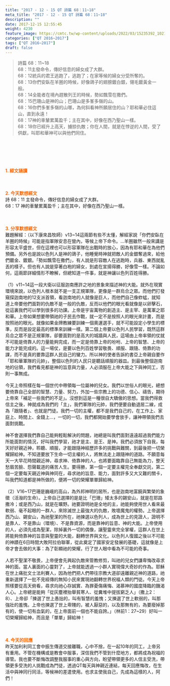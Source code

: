 ```yaml
---
title: "2017 - 12 - 15 QT 詩篇 68：11~18"
meta_title: "2017 - 12 - 15 QT 詩篇 68：11~18"
description: ""
date: 2017-12-15 12:55:45
weight: 4230
feature_image: https://cmtc.tw/wp-content/uploads/2022/03/15235392_10211799862337740_180693556567566654_o-1.webp
categories: ["QT 2016~2017"]
tags: ["QT 2016~2017"]
draft: false
---
```


<blockquote>詩篇 68：11~18<br />
68：11主發命令，傳好信息的婦女成了大群。<br />
68：12統兵的君王逃跑了，逃跑了；在家等候的婦女分受所奪的。<br />
68：13你們安臥在羊圈的時候，好像鴿子的翅膀鍍白銀，翎毛鍍黃金一般。<br />
68：14全能者在境內趕散列王的時候，勢如飄雪在撒們。<br />
68：15巴珊山是神的山；巴珊山是多峯多嶺的山。<br />
68：16你們多峯多嶺的山哪，為何斜看神所願居住的山？耶和華必住這山，直到永遠！<br />
68：17神的車輦累萬盈千；主在其中，好像在西乃聖山一樣。<br />
68：18你已經升上高天，擄掠仇敵；你在人間，就是在悖逆的人間，受了供獻，叫耶和華神可以與他們同住。</blockquote><br />
&nbsp;<br />
<br />
&nbsp;<br />
<br />
<span style="color: #ff6600;"><strong>1. </strong><strong>經文誦讀</strong></span><br />
<br />
<span style="color: #ff6600;"><strong> </strong></span><br />
<br />
<span style="color: #ff6600;"><strong>2. 今天默想</strong><strong>經文<br />
</strong></span>詩 68：11 主發命令，傳好信息的婦女成了大群。<br />
68：17 神的車輦累萬盈千；主在其中，好像在西乃聖山一樣。<br />
<br />
&nbsp;<br />
<br />
<span style="color: #ff6600;"><strong>3. 分享默想經文<br />
</strong></span>難題解經：（以下康來昌牧師）v13~14這兩節有些不太懂，解經家說「你們安臥在羊圈的時候」可能是指軍隊安息在營內，等候上帝下命令。…羊圈雖然一般來講是形容太平盛世，但在這裡也可以形容軍隊在出戰時的放心，因為有耶和華在為他們預備。另外也是說以色列人是神的鴿子，他睡覺時神就把敵人的金銀奪過來，給他們鍍金、鍍銀。「勢如飄雪在撒們」，有人說是形容敵人在逃跑時，兵器、東西就亂丟的樣子。但也有人說是穿著白袍的婦女，到處在宣揚得勝，好像雪一樣。不論如何，這兩節詳細情形不瞭解，但總知道一件事，就是神讓以色列百姓得勝。<br />
<br />
（1）v11~14這一段大衛以征服迦南應許之地的景象來描述神的大能。就外在現實環境來說，以色列人根本就不是一支正規軍隊，更像是一群烏合之眾。而他們打發窺探迦南地的12支派首領，看迦南地的人就像是巨人，而他們自己像蚱蜢，就知道上帝要他們面對的仇敵不是一般的仇敵，反而以他們的眼光看就像是以卵擊石，從這裏我們可以學到很多的功課。上帝是宇宙萬物的創造主、是主宰、是萬軍之耶和華。上帝如果想要帶領祂的子民去作戰，就一定不是按照人的眼光來計畫，而是按照祂的眼光。就像如果金牌教練要訓練一個奧運選手，就不可能設定小學生的標準，反而是設定最高的標準來訓練一樣。第二個上帝要以色列人民學習，既然這群烏合之眾不是正規軍隊，卻要面對的是高大的城牆與人民，這場由上帝率領的仗就不可能是倚靠人的力量能夠完成，而一定是倚靠上帝的吩咐、上帝的智慧、上帝的能力才能完成的。這一場仗，是要以色列百姓學習敬畏、順服、跟隨、倚靠的功課，而不是真的要靠這群人民自己的蠻力。所以神的使者告訴約書亞上帝親自要作「耶和華軍隊的元帥」，整個以色列的人民只是聽話順服的器皿。到最後整個迦南地的佔領，我們看見都是神的旨意與力量，人必須服在上帝大能之下與神同工，否則一事無成。<br />
<br />
今天上帝照樣在每一個世代中帶領每一位屬神的兒女。我們以世俗人的眼光，總想要倚靠自己全部的智慧、力量、努力，外加一些宗教上的功德、信心、禱告，期待上帝來「補足一些我們的不足」。沒想到這是一種很自大驕傲的思想。當我們得救信主之後，神就成為我們的「主」，我們軍隊的元帥，我們便要自動退居二線，成為「跟隨者」、也就是門徒。我們一切的主權，都不是我們自己的，在工作上、家庭上、時間上、金錢上…，一切的一切，我們都開始要學會放手，讓神帶領我們去面對挑戰。<br />
<br />
神不會選擇我們靠自己能夠輕鬆解決的問題，祂總是叫我們面對遠遠超過我們能力所能面對的情況，好叫我們學習，祂才是主、是王、是神。我們必須放下自我，每天好好親近神，聆聽、順服，才能跟隨神經歷許多的挑戰與難關，到最後把一切榮耀歸給神。不知道要放下生命一切主權的人，將無法走上跟隨神的道路。不願意每天一大早花時間親近神，尋求神、倚靠神的人，也將要面臨靠自己無能為力，整天愁眉苦臉、怨聲載道的痛苦人生。要得勝，第一個一定要主權完全奉獻交託，第二個一定要每天親近神與神同在，尋求祂的旨意、能力，面對許多又大又難的關卡，叫我們知道都是神所做的，便將一切的榮耀單單歸給神。<br />
<br />
（2）V16~17巴珊是巍峨的高山，為外邦神明的居所，也是迦南地富饒與繁榮的象徵（活潑的生命）。上帝自己選擇的是是比「巴珊」矮太多的錫安山，就是在耶路撒冷；或是西乃山，就是在曠野。祂要證明祂是全地的主，祂能夠使用世人看來最軟弱、毫不起眼的一群人，來除滅世上最強大的仇敵，敗壞魔鬼的權勢。上帝選擇西乃山、錫安山，為祂聖潔的所在，祂揀選以色列人，成為世上的見證人，證明不是靠人、不是靠山（環境）、不是靠資源，而是靠神的旨意、神的大能。上帝使用的人，必須先成為聖潔，除掉裏外一切的偶像，讓聖靈來完全掌權，這群人在世上將能夠倚靠神的旨意與聖靈的大能，翻轉世界與文化。以色列人復國之後以不可能的神蹟在6日時間大敗阿拉伯聯軍，從此奠定了國家安定發展的基礎，這就像是上帝才會去做的大事：為了彰顯祂的榮耀，行了世人眼中看為不可能的奇事。<br />
<br />
人若不聖潔不敬畏，上帝便會先興起仇敵來管教修剪，叫祂的兒女們謙卑悔改尋求神的面。當人裏面的心靈對了，上帝就能透過一小群人實現偉大奇妙的作為。耶穌在世上痛批文士法利賽人，因為他們把人們帶往宗教大道卻遠離親近神的道路，祂重新選擇了一批不見經傳的無知小民來實現祂翻轉世界祝福人類的門徒。今天上帝照樣要從高天俯看，尋求向祂心存誠實、為罪憂傷痛悔、渴慕神的國度降臨的饑渴人心。上帝總是能夠「從灰塵裡抬舉貧寒人、從糞堆中提拔窮乏人」（撒上2：8）、上帝卻「揀選了世上愚拙的，叫有智慧的羞愧；又揀選了世上軟弱的，叫那強壯的羞愧。上帝也揀選了世上卑賤的，被人厭惡的，以及那無有的，為要廢掉那有的，使一切有血氣的，在上帝面前一個也不能自誇。」（林前1：27~29）好叫一切榮耀歸給神，而且是「單單」歸給神！<br />
<br />
&nbsp;<br />
<br />
<span style="color: #ff6600;"><strong>4. 今天的回應<br />
</strong></span>昨天加利利同工會中振生傳道交接離職，心中不捨，在一起10年的同工，上帝另有重用。不管在機構或是教會中服事，深信我們不管到什麼地方，都將成為祝福的導管。我也要不斷悔改調整我服事的重心與方向，盼望帶領更多的人信主受洗，帶領更多受洗的人挑戰成為門徒，透過QT每天與神親近連結，每天回應悔改，在生活中與神同行同活，等候神的差遣使用。也求主使我自己，先成為這樣的人，阿們！<br />
<br />
&nbsp;
        